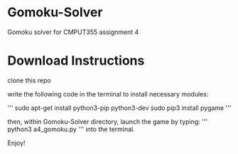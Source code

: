 # Gomoku-Solver
 Gomoku solver for CMPUT355 assignment 4

# Download Instructions
clone this repo

write the following code in the terminal to install necessary modules:

'''
sudo apt-get install python3-pip python3-dev
sudo pip3 install pygame
'''

then, within Gomoku-Solver directory, launch the game by typing:
'''
python3 a4_gomoku.py
'''
into the terminal.

Enjoy!

